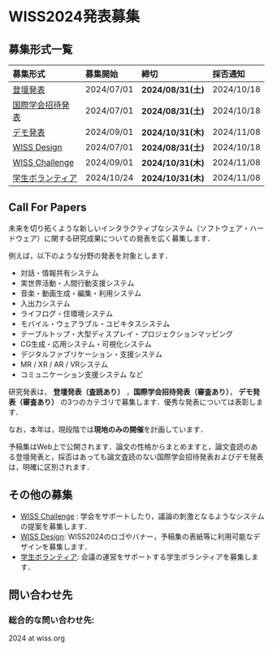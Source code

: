 # WISS2024発表募集

<!-- 
<span style="color: red; ">**応募が定員に達したため，デモ・ポスター発表（論文のWEB掲載あり）の募集を締め切りました。**</span> (2023年10月31日追記)
-->

## 募集形式一覧

募集形式| 募集開始 |締切|採否通知
:--|:--|:--|:--
[登壇発表](./cfp-oral.html)　 |2024/07/01| **2024/08/31(土)** | 2024/10/18
[国際学会招待発表](./cfp-international.html) |2024/07/01| **2024/08/31(土)** | 2024/10/18
[デモ発表](./cfp-demo.html)  |2024/09/01 | **2024/10/31(木)** | 2024/11/08
[WISS Design](./cfp-design.html) |2024/07/01 | **2024/08/31(土)** |  2024/10/18
[WISS Challenge](./cfp-challenge.html)  |2024/09/01 |**2024/10/31(木)** | 2024/11/08
[学生ボランティア](./call-for-studentvolunteer.html) |2024/10/24| **2024/10/31(木)** | 2024/11/08

<!--[WISS Design](./cfp-design.html)
[WISS Challenge](./cfp-challenge.html) 
[学生ボランティア](./call-for-studentvolunteer.html)
-->
## Call For Papers
<!--
	★塚田メモ（後で消す）キーワードをアップデートしようとUIST，TEI等いくつかの国際会議を見てみたが，
	 そもそも分野のキーワード一覧は出していないようだった．
	 後藤さんにもコメント頂いた通り，「未来を切り開くシステムなら何でもOK」として，書かない方向はどうか？
	（一文目に「ハードウェア」「広く」という言葉だけ追加．）
-->
未来を切り拓くような新しいインタラクティブなシステム（ソフトウェア・ハードウェア）に関する研究成果についての発表を広く募集します．

例えば，以下のような分野の発表を対象とします．

- 対話・情報共有システム
- 実世界活動・人間行動支援システム
- 音楽・動画生成・編集・利用システム
- 入出力システム
- ライフログ・住環境システム
- モバイル・ウェアラブル・ユビキタスシステム
- テーブルトップ・大型ディスプレイ・プロジェクションマッピング
- CG生成・応用システム・可視化システム
- デジタルファブリケーション・支援システム
- MR / XR / AR / VRシステム
- コミュニケーション支援システム
など

研究発表は， **登壇発表（査読あり）** ，**国際学会招待発表（審査あり）**， **デモ発表（審査あり）** の3つのカテゴリで募集します．優秀な発表については表彰します．

なお，本年は，現段階では**現地のみの開催**を計画しています．
<!--COVID-19等の感染症の状況等によっては，**開催直前になって完全オンライン開催へと移行する可能性**があります．**参加条件の詳細については現在検討中ですので，後日お知らせします．**-->

予稿集はWeb上で公開されます．論文の性格からまとめますと，論文査読のある登壇発表と，採否はあっても論文査読のない国際学会招待発表およびデモ発表は，明確に区別されます．

<!--論文の性格としては， **登壇発表（査読あり）はArchival，国際学会招待発表およびデモ発表はNon-archivalであり，プログラム上で明確に区別されます** ．-->


## その他の募集


- [WISS Challenge](./cfp-challenge.html) : 学会をサポートしたり，議論の刺激となるようなシステムの提案を募集します．
- [WISS Design](./cfp-design.html): WISS2024のロゴやバナー，予稿集の表紙等に利用可能なデザインを募集します．
- [学生ボランティア](./call-for-studentvolunteer.html):  会議の運営をサポートする学生ボランティアを募集します．

<!--[WISS Design](./cfp-design.html)
[WISS Challenge](./cfp-challenge.html) 
[学生ボランティア](./call-for-studentvolunteer.html)
-->

<!--
## 諸注意
### 参加にあたって
- **WISSは合宿形式のワークショップで，2泊3日の宿泊参加をしていただくことが前提**となります．部分参加でも宿泊費等の減額は原則ありませんのでご注意ください．
- 論文の執筆や発表に関する諸注意は，各発表形式のページをご覧ください．
-->

<a id="問い合わせ先"></a>
## 問い合わせ先
### 総合的な問い合わせ先: 
2024 at wiss.org 





<!--stackedit_data:
eyJoaXN0b3J5IjpbMTgzNDQ0NzE3MCwyMDEwMTg5NDk0LDIyMD
Q5MDcxMSwtNTk1MjgwMTcxLDEyMTQ3MDg1ODcsLTIwOTg5Nzg5
NjAsLTkzMTQ2NDU2NSwzMjM2NzI3MDUsODQ5NTc2MjAwLDMwNz
A2ODU5MSwtNDQyMTU0NzIwLDExNDIyMjAyMTEsMTg3MjQ4MDA4
OSwxODA5MDMyNTQzLDE3NzIzMDcxODUsODE5NDgwMjY5LC0xNT
k1MDEwMDkzLC05NzU3MzAyNDQsLTIwMDA5NDEzMDYsNDI5MTMz
MzkxXX0=
-->